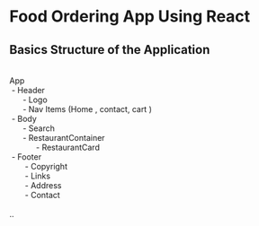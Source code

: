 # Food Ordering App Using React


## Basics Structure of the Application 
<br/>
App <br/>
&nbsp;- Header <br/>
&nbsp;&nbsp;&nbsp;&nbsp;&nbsp;&nbsp;- Logo <br/>
&nbsp;&nbsp;&nbsp;&nbsp;&nbsp;&nbsp;- Nav Items (Home , contact, cart )<br/>
&nbsp;- Body <br/>
&nbsp;&nbsp;&nbsp;&nbsp;&nbsp;&nbsp;- Search<br/>
&nbsp;&nbsp;&nbsp;&nbsp;&nbsp;&nbsp;- RestaurantContainer <br/>
&nbsp;&nbsp;&nbsp;&nbsp;&nbsp;&nbsp;&nbsp;&nbsp;&nbsp;&nbsp;&nbsp;&nbsp;- RestaurantCard <br/>
&nbsp;- Footer <br/>
&nbsp;&nbsp;&nbsp;&nbsp;&nbsp;&nbsp;        - Copyright <br/>
&nbsp;&nbsp;&nbsp;&nbsp;&nbsp;&nbsp;        - Links <br/>
&nbsp;&nbsp;&nbsp;&nbsp;&nbsp;&nbsp;      - Address <br/>
&nbsp;&nbsp;&nbsp;&nbsp;&nbsp;&nbsp;        - Contact <br/>
<br/>
..
